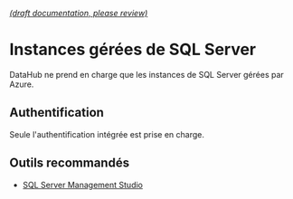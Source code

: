 [_metadata_: remarks]:- "Automatically translated with DeepL. From: /SQL-Server-Resources.md"

[_(draft documentation, please review)_](/SQL-Server-Resources.md)

# Instances gérées de SQL Server

DataHub ne prend en charge que les instances de SQL Server gérées par Azure.

## Authentification

Seule l'authentification intégrée est prise en charge.

## Outils recommandés

- [SQL Server Management Studio](https://docs.microsoft.com/en-us/sql/ssms/download-sql-server-management-studio-ssms?view=sql-server-ver15)

